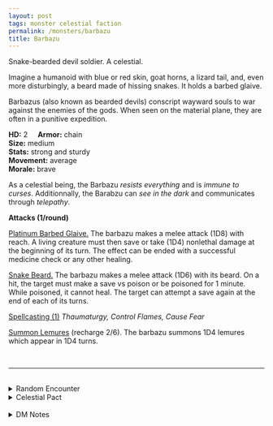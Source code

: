 ```yaml
---
layout: post
tags: monster celestial faction
permalink: /monsters/barbazu
title: Barbazu
---
```


Snake-bearded devil soldier. A celestial.

Imagine a humanoid with blue or red skin, goat horns, a lizard tail, and, even more disturbingly, a beard made of hissing snakes. It holds a barbed glaive.

Barbazus (also known as bearded devils) conscript wayward souls to war against the enemies of the gods. When seen on the material plane, they are often in a punitive expedition.

**HD:** 2  &nbsp; &nbsp;  **Armor:** chain <br>
**Size:** medium <br>
**Stats:** strong and sturdy  <br>
**Movement:** average <br>
**Morale:** brave <br>

As a celestial being, the Barbazu *resists everything* and is *immune to curses*. Additionnally, the Barabzu can *see in the dark* and communicates through *telepathy*.

**Attacks (1/round)**

<ins>Platinum Barbed Glaive.</ins> The barbazu makes a melee attack (1D8) with reach. A living creature must then save or take (1D4) nonlethal damage at the beginning of its turn. The effect can be ended with a successful medicine check or any other healing.

<ins>Snake Beard.</ins>  The barbazu makes a melee attack (1D6) with its beard. On a hit, the target must make a save vs poison or be poisoned for 1 minute. While poisoned, it cannot heal. The target can attempt a save again at the end of each of its turns.

<ins>Spellcasting (1)</ins> *Thaumaturgy, Control Flames, Cause Fear*

<ins>Summon Lemures</ins> (recharge 2/6). The barbazu summons 1D4 lemures which appear in 1D4 turns.

<br>

---

<br>

<details markdown="1">
<summary>Random Encounter</summary>
1. **Monster:** 1D6 barbazus & 1D10 lemures.
1. **Lair:** An infernal armory with impaled sinners and lemures. They are alive and at various degrees of transforming into barbazus. <br>	&nbsp; OR <br>	**Omen:** Smell of sulfur and an ominous war horn.
1. **Spoor:** A recently impaled person, still alive.
1. **Tracks:** The sound of soldiers marching and the smell of sulfur.
1. **Trace:** A crucified body used as a training dummy.
1. **Trace:** Lemures impaled on glaives in agony.
</details>

<details markdown="1">
<summary>Celestial Pact</summary>
Evil celestials give the reward and the quest at the same time, then try to make accomplishing the quest impossible within the decided time frame. Good celestials give a quest first and the reward upon completion. The price of breaking a pact is always your soul. 

**Reward:**

1. A barbazu barbed glaive.
1. Snake hair or beard that allow you to produce one dose of barbazu beard juice per day.
1. A lemure follower.
1. An arsenal of hell-forged [platinum](https://saltygoo.github.io/2020/11/10/extra-rules#rare-metals) weapons.
1. Glistening red skin and the power to cast [pyrokinesis](https://saltygoo.github.io/2020/11/13/pyrokinesis/) with 1 Spell Dice once per day.
1. Glistening blue skin and the power to cast [dread manifestation](https://saltygoo.github.io/2020/11/13/dread-manifestation/) with 1 Spell Dice once per day.

<span class="alchemy">**Barbazu Beard Juice** Save or be poisoned, save again each day to cure. Prevents hit point recovery.</span>

**Quest:**

1. You must massacre every single member of an aberrant cult.
1. You must herd 1D100 escaped lemures.
1. You must participate in one battle in the holy war against the abyss.
1. Discover and share the true name of 6 demon cultists.
1. Rake the Styx for soul barnacles.
1. Recruit 66 souls for the holy crusade.
</details>

<br>

<details markdown="1">
<summary>DM Notes</summary>
Barbazus are very cool mechanically with their unique attacks, but also aesthetically, seamlessly fitting christian, persian and indian depictions of demons. Sadly, since their first introduction, they have lost most of their magical powers. Compared to [the Monster Manual (5e)](https://5e.tools/book.html#mm), I brought back the spellcasting and tried to give them a sense of purpose besides being army grunts. — SaltyGoo
</details>
